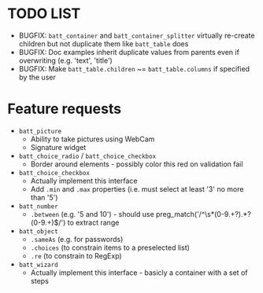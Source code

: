 TODO LIST
=========
* BUGFIX: `batt_container` and `batt_container_splitter` virtually re-create children but not duplicate them like `batt_table` does
* BUGFIX: Doc examples inherit duplicate values from parents even if overwriting (e.g. 'text', 'title')
* BUGFIX: Make `batt_table.children` ~= `batt_table.columns` if specified by the user


Feature requests
================
* `batt_picture`
	- Ability to take pictures using WebCam
	- Signature widget
* `batt_choice_radio` / `batt_choice_checkbox`
	- Border around elements - possibly color this red on validation fail
* `batt_choice_checkbox`
	- Actually implement this interface
	- Add `.min` and `.max` properties (i.e. must select at least '3' no more than '5')
* `batt_number`
	- `.between` (e.g. '5 and 10') - should use preg_match('/^\s*(0-9\.+?).*?(0-9\.+)$/') to extract range
* `batt_object`
	- `.sameAs` (e.g. for passwords)
	- `.choices` (to constrain items to a preselected list)
	- `.re` (to constrain to RegExp)
* `batt_wizard`
	- Actually implement this interface - basicly a container with a set of steps
